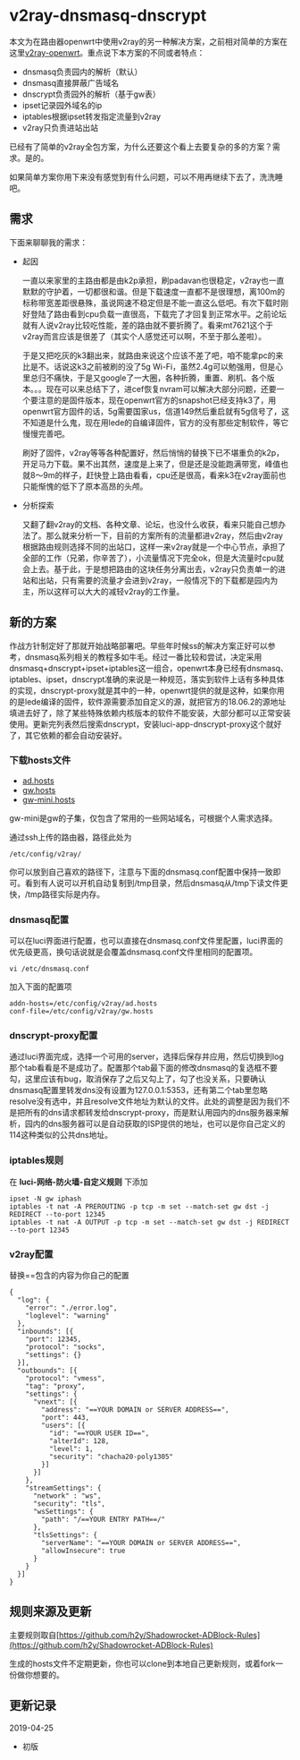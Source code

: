 # v2ray-dnsmasq-dnscrypt

本文为在路由器openwrt中使用v2ray的另一种解决方案，之前相对简单的方案在这里[v2ray-openwrt](https://github.com/felix-fly/v2ray-openwrt)。重点说下本方案的不同或者特点：

* dnsmasq负责园内的解析（默认）
* dnsmasq直接屏蔽广告域名
* dnscrypt负责园外的解析（基于gw表）
* ipset记录园外域名的ip
* iptables根据ipset转发指定流量到v2ray
* v2ray只负责进站出站

已经有了简单的v2ray全包方案，为什么还要这个看上去要复杂的多的方案？需求。是的。

如果简单方案你用下来没有感觉到有什么问题，可以不用再继续下去了，洗洗睡吧。

## 需求

下面来聊聊我的需求：

* 起因

  一直以来家里的主路由都是由k2p承担，刷padavan也很稳定，v2ray也一直默默的守护着，一切都很和谐。但是下载速度一直都不是很理想，离100m的标称带宽差距很悬殊，虽说网速不稳定但是不能一直这么低吧。有次下载时刚好登陆了路由看到cpu负载一直很高，下载完了才回复到正常水平。之前论坛就有人说v2ray比较吃性能，差的路由就不要折腾了。看来mt7621这个于v2ray而言应该是很差了（其实个人感觉还可以啊，不至于那么差啦）。

  于是又把吃灰的k3翻出来，就路由来说这个应该不差了吧，咱不能拿pc的来比是不。话说这k3之前被刷的没了5g Wi-Fi，虽然2.4g可以勉强用，但是心里总归不痛快，于是又google了一大圈，各种折腾，重置、刷机、各个版本。。。现在可以来总结下了，进cef恢复nvram可以解决大部分问题，还要一个要注意的是固件版本，现在openwrt官方的snapshot已经支持k3了，用openwrt官方固件的话，5g需要国家us，信道149然后重启就有5g信号了，这不知道是什么鬼，现在用lede的自编译固件，官方的没有那些定制软件，等它慢慢完善吧。

  刷好了固件，v2ray等等各种配置好，然后悄悄的替换下已不堪重负的k2p，开足马力下载。果不出其然，速度是上来了，但是还是没能跑满带宽，峰值也就8～9m的样子，赶快登上路由看看，cpu还是很高，看来k3在v2ray面前也只能惭愧的低下了原本高昂的头颅。

* 分析探索

  又翻了翻v2ray的文档、各种文章、论坛，也没什么收获，看来只能自己想办法了。那么就来分析一下，目前的方案所有的流量都进v2ray，然后由v2ray根据路由规则选择不同的出站口，这样一来v2ray就是一个中心节点，承担了全部的工作（兄弟，你辛苦了），小流量情况下完全ok，但是大流量时cpu就会上去。基于此，于是想把路由的这块任务分离出去，v2ray只负责单一的进站和出站，只有需要的流量才会进到v2ray，一般情况下的下载都是园内为主，所以这样可以大大的减轻v2ray的工作量。

## 新的方案

作战方针制定好了那就开始战略部署吧。早些年时候ss的解决方案正好可以参考，dnsmasq系列相关的教程多如牛毛。经过一番比较和尝试，决定采用dnsmasq+dnscrypt+ipset+iptables这一组合，openwrt本身已经有dnsmasq、iptables、ipset，dnscrypt准确的来说是一种规范，落实到软件上话有多种具体的实现，dnscrypt-proxy就是其中的一种，openwrt提供的就是这种，如果你用的是lede编译的固件，软件源需要添加自定义的源，就把官方的18.06.2的源地址填进去好了，除了某些特殊依赖内核版本的软件不能安装，大部分都可以正常安装使用。更新完列表然后搜索dnscrypt，安装luci-app-dnscrypt-proxy这个就好了，其它依赖的都会自动安装好。

### 下载hosts文件

* [ad.hosts](./ad.hosts)
* [gw.hosts](./gw.hosts)
* [gw-mini.hosts](./gw-mini.hosts)

gw-mini是gw的子集，仅包含了常用的一些网站域名，可根据个人需求选择。

通过ssh上传的路由器，路径此处为
```
/etc/config/v2ray/
```
你可以放到自己喜欢的路径下，注意与下面的dnsmasq.conf配置中保持一致即可。看到有人说可以开机自动复制到/tmp目录，然后dnsmasq从/tmp下读文件更快，/tmp路径实际是内存。

### dnsmasq配置

可以在luci界面进行配置，也可以直接在dnsmasq.conf文件里配置，luci界面的优先级更高，换句话说就是会覆盖dnsmasq.conf文件里相同的配置项。

```
vi /etc/dnsmasq.conf
```
加入下面的配置项
```
addn-hosts=/etc/config/v2ray/ad.hosts
conf-file=/etc/config/v2ray/gw.hosts
```

### dnscrypt-proxy配置

通过luci界面完成，选择一个可用的server，选择后保存并应用，然后切换到log那个tab看看是不是成功了。配置那个tab最下面的修改dnsmasq的复选框不要勾，这里应该有bug，取消保存了之后又勾上了，勾了也没关系，只要确认dnsmasq配置里转发dns没有设置为127.0.0.1:5353，还有第二个tab里忽略resolve没有选中，并且resolve文件地址为默认的文件。此处的调整是因为我们不是把所有的dns请求都转发给dnscrypt-proxy，而是默认用园内的dns服务器来解析，园内的dns服务器可以是自动获取的ISP提供的地址，也可以是你自己定义的114这种类似的公共dns地址。

### iptables规则

在 **luci-网络-防火墙-自定义规则** 下添加

```
ipset -N gw iphash
iptables -t nat -A PREROUTING -p tcp -m set --match-set gw dst -j REDIRECT --to-port 12345
iptables -t nat -A OUTPUT -p tcp -m set --match-set gw dst -j REDIRECT --to-port 12345
```

### v2ray配置

替换==包含的内容为你自己的配置

```
{
  "log": {
    "error": "./error.log",
    "loglevel": "warning"
  },
  "inbounds": [{
    "port": 12345,
    "protocol": "socks",
    "settings": {}
  }],
  "outbounds": [{
    "protocol": "vmess",
    "tag": "proxy",
    "settings": {
      "vnext": [{
        "address": "==YOUR DOMAIN or SERVER ADDRESS==",
        "port": 443,
        "users": [{
          "id": "==YOUR USER ID==",
          "alterId": 128,
          "level": 1,
          "security": "chacha20-poly1305"
        }]
      }]
    },
    "streamSettings": {
      "network" : "ws",
      "security": "tls",
      "wsSettings": {
        "path": "/==YOUR ENTRY PATH==/"
      },
      "tlsSettings": {
        "serverName": "==YOUR DOMAIN or SERVER ADDRESS==",
        "allowInsecure": true
      }
    }
  }]
}
```

## 规则来源及更新

主要规则取自[https://github.com/h2y/Shadowrocket-ADBlock-Rules](https://github.com/h2y/Shadowrocket-ADBlock-Rules)

生成的hosts文件不定期更新，你也可以clone到本地自己更新规则，或着fork一份做你想要的。

## 更新记录

2019-04-25
* 初版
